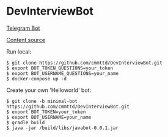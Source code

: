 # DevInterviewBot
[Telegram Bot](https://web.telegram.org/#/im?p=@DevInterviewBot)

[Content source](https://github.com/enhorse/java-interview/)

Run local:
```shell
$ git clone https://github.com/cmmttd/DevInterviewBot.git
$ export BOT_TOKEN_QUESTIONS=your_token
$ export BOT_USERNAME_QUESTIONS=your_name
$ docker-compose up -d
```

Create your own 'Helloworld' bot:
```shell
$ git clone -b minimal-bot https://github.com/cmmttd/DevInterviewBot.git
$ export BOT_TOKEN=your_token
$ export BOT_USERNAME=your_name
$ gradle build
$ java -jar /build/libs/javabot-0.0.1.jar
```
